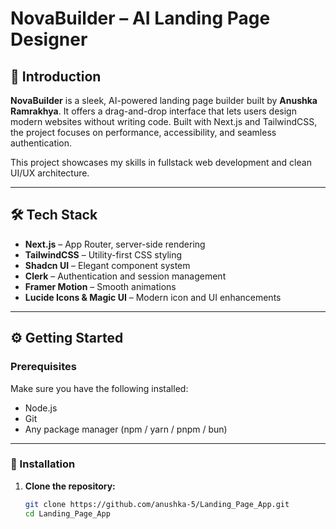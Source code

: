 
<h1 align="start">
  NovaBuilder – AI Landing Page Designer
</h1>



## 🚀 Introduction

**NovaBuilder** is a sleek, AI-powered landing page builder built by **Anushka Ramrakhya**. It offers a drag-and-drop interface that lets users design modern websites without writing code. Built with Next.js and TailwindCSS, the project focuses on performance, accessibility, and seamless authentication.

This project showcases my skills in fullstack web development and clean UI/UX architecture.

---

## 🛠️ Tech Stack

- **Next.js** – App Router, server-side rendering
- **TailwindCSS** – Utility-first CSS styling
- **Shadcn UI** – Elegant component system
- **Clerk** – Authentication and session management
- **Framer Motion** – Smooth animations
- **Lucide Icons & Magic UI** – Modern icon and UI enhancements

---

## ⚙️ Getting Started

### Prerequisites

Make sure you have the following installed:

- Node.js
- Git
- Any package manager (npm / yarn / pnpm / bun)

---

### 🧩 Installation

1. **Clone the repository:**

   ```bash
   git clone https://github.com/anushka-5/Landing_Page_App.git
   cd Landing_Page_App
